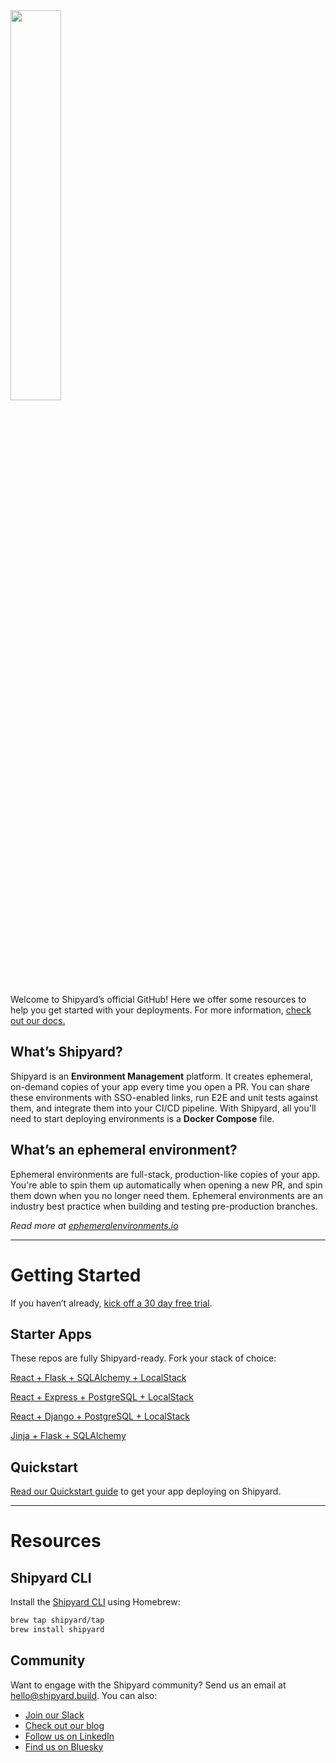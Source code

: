 <img src="https://shipyard.build/images/shipyard-teal.png" width="40%">

Welcome to Shipyard’s official GitHub! Here we offer some resources to help you get started with your deployments. For more information, [check out our docs.](https://docs.shipyard.build/docs)

## What’s Shipyard?

Shipyard is an **Environment Management** platform. It creates ephemeral, on-demand copies of your app every time you open a PR. You can share these environments with SSO-enabled links, run E2E and unit tests against them, and integrate them into your CI/CD pipeline. With Shipyard, all you'll need to start deploying environments is a **Docker Compose** file.

## What’s an ephemeral environment?

Ephemeral environments are full-stack, production-like copies of your app. You're able to spin them up automatically when opening a new PR, and spin them down when you no longer need them. Ephemeral environments are an industry best practice when building and testing pre-production branches. 

*Read more at [ephemeralenvironments.io](https://ephemeralenvironments.io)*

---

# Getting Started

If you haven’t already, [kick off a 30 day free trial](https://shipyard.build/signup).

## Starter Apps

These repos are fully Shipyard-ready. Fork your stack of choice:

[React + Flask + SQLAlchemy + LocalStack](https://github.com/shipyard/react-flask-starter)

[React + Express + PostgreSQL + LocalStack](https://github.com/shipyard/react-express-starter)

[React + Django + PostgreSQL + LocalStack](https://github.com/shipyard/react-django-starter)

[Jinja + Flask + SQLAlchemy](https://github.com/shipyard/flask-starter)

## Quickstart

[Read our Quickstart guide](https://docs.shipyard.build/quickstart) to get your app deploying on Shipyard.

---


# Resources

## Shipyard CLI

Install the [Shipyard CLI](https://github.com/shipyard/shipyard-cli) using Homebrew:

```sh
brew tap shipyard/tap
brew install shipyard
```

## Community
Want to engage with the Shipyard community? Send us an email at hello@shipyard.build. You can also:
- [Join our Slack](https://shipyardcommunity.slack.com/join/shared_invite/zt-1y44cpq6u-rJT~kg9wArqxP~N1F3K_pA#/shared-invite/email)
- [Check out our blog](https://shipyard.build/blog)
- [Follow us on LinkedIn](https://www.linkedin.com/company/shipyard)
- [Find us on Bluesky](https://bsky.app/profile/shipyard.build)
